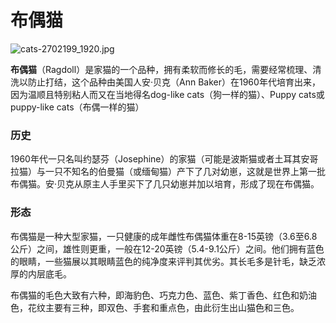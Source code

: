 # 布偶猫

![cats-2702199_1920.jpg](https://i.loli.net/2020/02/13/v2lEpwALaXd6zSM.jpg)

**布偶猫**（Ragdoll）是家猫的一个品种，拥有柔软而修长的毛，需要经常梳理、清洗以防止打结，这个品种由美国人安·贝克（Ann Baker）在1960年代培育出来，因为温顺且特别粘人而又在当地得名dog-like cats（狗一样的猫）、Puppy cats或puppy-like cats（布偶一样的猫）

### 历史

1960年代一只名叫约瑟芬（Josephine）的家猫（可能是波斯猫或者土耳其安哥拉猫）与一只不知名的伯曼猫（或缅甸猫）产下了几对幼崽，这就是世界上第一批布偶猫。安·贝克从原主人手里买下了几只幼崽并加以培育，形成了现在布偶猫。

### 形态

布偶猫是一种大型家猫，一只健康的成年雌性布偶猫体重在8-15英镑（3.6至6.8公斤）之间，雄性则更重，一般在12-20英镑（5.4-9.1公斤）之间。他们拥有蓝色的眼睛，一些猫展以其眼睛蓝色的纯净度来评判其优劣。其长毛多是针毛，缺乏浓厚的内层底毛。

布偶猫的毛色大致有六种，即海豹色、巧克力色、蓝色、紫丁香色、红色和奶油色，花纹主要有三种，即双色、手套和重点色，由此衍生出山猫色和三色。
